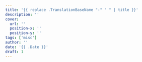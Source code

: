 ```yaml
---
title: '{{ replace .TranslationBaseName "-" " " | title }}'
description: ''
cover:
  url: ''
  position-x: ''
  position-y: ''
tags: ['misc']
author: ''
date: '{{ .Date }}'
draft: 1
---
```

